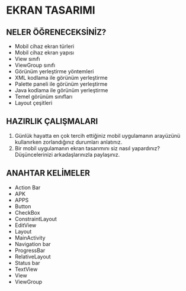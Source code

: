 # EKRAN TASARIMI

## NELER ÖĞRENECEKSİNİZ?
- Mobil cihaz ekran türleri
- Mobil cihaz ekran yapısı
- View sınıfı
- ViewGroup sınıfı
- Görünüm yerleştirme yöntemleri
- XML kodlama ile görünüm yerleştirme
- Palette paneli ile görünüm yerleştirme
- Java kodlama ile görünüm yerleştirme
- Temel görünüm sınıfları
- Layout çeşitleri

## HAZIRLIK ÇALIŞMALARI
1. Günlük hayatta en çok tercih ettiğiniz mobil uygulamanın arayüzünü kullanırken zorlandığınız
durumları anlatınız.
2. Bir mobil uygulamanın ekran tasarımını siz nasıl yapardınız? Düşüncelerinizi arkadaşlarınızla
paylaşınız.

## ANAHTAR KELİMELER
- Action Bar
- APK
- APPS
- Button
- CheckBox
- ConstraintLayout
- EditView
- Layout
- MainActivity
- Navigation bar
- ProgressBar
- RelativeLayout
- Status bar
- TextView
- View
- ViewGroup